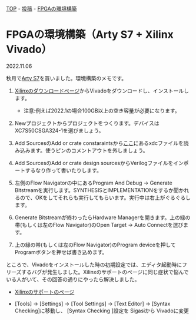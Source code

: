 [TOP](/) - [投稿](/posts) - [FPGAの環境構築](/posts/vivado_env)

# FPGAの環境構築（Arty S7 + Xilinx Vivado）

2022.11.06

秋月で[Arty S7](https://akizukidenshi.com/catalog/g/gM-12558/)を買いました。環境構築のメモです。

1. [Xilinxのダウンロードページ](https://japan.xilinx.com/support/download.html)からVivadoをダウンロードし、インストールします。

    - 注意:例えば2022.1の場合100GB以上の空き容量が必要になります。

1. Newプロジェクトからプロジェクトをつくります。デバイスはXC7S50CSGA324-1を選びましょう。

1. Add SourcesのAdd or crate constaraintsから[ここ](https://github.com/Digilent/digilent-xdc)にあるxdcファイルを読み込みます。使うピンのコメントアウトを外しましょう。

1. Add SourcesのAdd or crate design sourcesからVerilogファイルをインポートするなり作って書いたりします。

1. 左側のFlow Navigatorの中にあるProgram And Debug → Generate Bitstreamを実行します。SYNTHESISとIMPLEMENTATIONをするか聞かれるので、OKをしてそれらも実行してもらいます。実行中は右上がぐるぐるします。

1. Generate Bitstreamが終わったらHardware Managerを開きます。上の緑の帯(もしくは左のFlow Navigator)のOpen Target → Auto Connectを選びます。

1. 上の緑の帯(もしくは左のFlow Navigator)のProgram deviceを押してProgramボタンを押せば書き込めます。

ところで、Vivadoをインストールした時の初期設定では、エディタ起動時にフリーズするバグが発生しました。Xilinxのサポートのページに同じ症状で悩んでいる人がいて、その回答の通りにやったら解決しました。

- [Xilinxのサポートのページ](https://support.xilinx.com/s/question/0D52E00006hpSMzSAM/vivado-freeze?language=ja)

- [Tools] → [Settings] → [Tool Settings] → [Text Editor] → [Syntax Checking]に移動し、 [Syntax Checking ]設定を Sigasiから Vivadoに変更